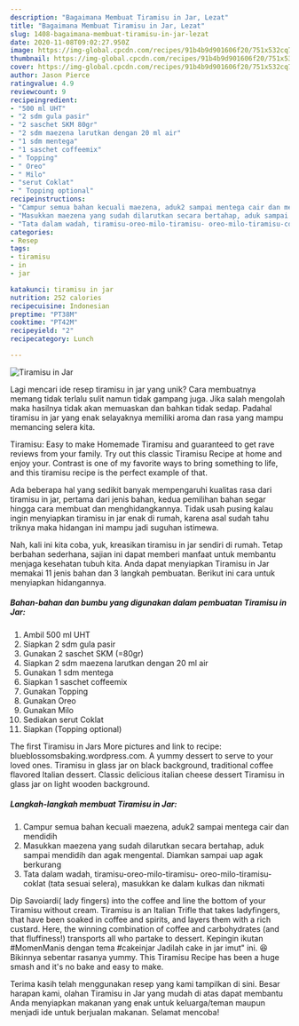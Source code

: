 ```yaml
---
description: "Bagaimana Membuat Tiramisu in Jar, Lezat"
title: "Bagaimana Membuat Tiramisu in Jar, Lezat"
slug: 1408-bagaimana-membuat-tiramisu-in-jar-lezat
date: 2020-11-08T09:02:27.950Z
image: https://img-global.cpcdn.com/recipes/91b4b9d901606f20/751x532cq70/tiramisu-in-jar-foto-resep-utama.jpg
thumbnail: https://img-global.cpcdn.com/recipes/91b4b9d901606f20/751x532cq70/tiramisu-in-jar-foto-resep-utama.jpg
cover: https://img-global.cpcdn.com/recipes/91b4b9d901606f20/751x532cq70/tiramisu-in-jar-foto-resep-utama.jpg
author: Jason Pierce
ratingvalue: 4.9
reviewcount: 9
recipeingredient:
- "500 ml UHT"
- "2 sdm gula pasir"
- "2 saschet SKM 80gr"
- "2 sdm maezena larutkan dengan 20 ml air"
- "1 sdm mentega"
- "1 saschet coffeemix"
- " Topping"
- " Oreo"
- " Milo"
- "serut Coklat"
- " Topping optional"
recipeinstructions:
- "Campur semua bahan kecuali maezena, aduk2 sampai mentega cair dan mendidih"
- "Masukkan maezena yang sudah dilarutkan secara bertahap, aduk sampai mendidih dan agak mengental. Diamkan sampai uap agak berkurang"
- "Tata dalam wadah, tiramisu-oreo-milo-tiramisu- oreo-milo-tiramisu-coklat (tata sesuai selera), masukkan ke dalam kulkas dan nikmati"
categories:
- Resep
tags:
- tiramisu
- in
- jar

katakunci: tiramisu in jar 
nutrition: 252 calories
recipecuisine: Indonesian
preptime: "PT38M"
cooktime: "PT42M"
recipeyield: "2"
recipecategory: Lunch

---
```



![Tiramisu in Jar](https://img-global.cpcdn.com/recipes/91b4b9d901606f20/751x532cq70/tiramisu-in-jar-foto-resep-utama.jpg)

Lagi mencari ide resep tiramisu in jar yang unik? Cara membuatnya memang tidak terlalu sulit namun tidak gampang juga. Jika salah mengolah maka hasilnya tidak akan memuaskan dan bahkan tidak sedap. Padahal tiramisu in jar yang enak selayaknya memiliki aroma dan rasa yang mampu memancing selera kita.

Tiramisu: Easy to make Homemade Tiramisu and guaranteed to get rave reviews from your family. Try out this classic Tiramisu Recipe at home and enjoy your. Contrast is one of my favorite ways to bring something to life, and this tiramisu recipe is the perfect example of that.

Ada beberapa hal yang sedikit banyak mempengaruhi kualitas rasa dari tiramisu in jar, pertama dari jenis bahan, kedua pemilihan bahan segar hingga cara membuat dan menghidangkannya. Tidak usah pusing kalau ingin menyiapkan tiramisu in jar enak di rumah, karena asal sudah tahu triknya maka hidangan ini mampu jadi suguhan istimewa.


Nah, kali ini kita coba, yuk, kreasikan tiramisu in jar sendiri di rumah. Tetap berbahan sederhana, sajian ini dapat memberi manfaat untuk membantu menjaga kesehatan tubuh kita. Anda dapat menyiapkan Tiramisu in Jar memakai 11 jenis bahan dan 3 langkah pembuatan. Berikut ini cara untuk menyiapkan hidangannya.

<!--inarticleads1-->

##### Bahan-bahan dan bumbu yang digunakan dalam pembuatan Tiramisu in Jar:

1. Ambil 500 ml UHT
1. Siapkan 2 sdm gula pasir
1. Gunakan 2 saschet SKM (=80gr)
1. Siapkan 2 sdm maezena larutkan dengan 20 ml air
1. Gunakan 1 sdm mentega
1. Siapkan 1 saschet coffeemix
1. Gunakan  Topping
1. Gunakan  Oreo
1. Gunakan  Milo
1. Sediakan serut Coklat
1. Siapkan  (Topping optional)


The first Tiramisu in Jars More pictures and link to recipe: blueblossomsbaking.wordpress.com. A yummy dessert to serve to your loved ones. Tiramisu in glass jar on black background, traditional coffee flavored Italian dessert. Classic delicious italian cheese dessert Tiramisu in glass jar on light wooden background. 

<!--inarticleads2-->

##### Langkah-langkah membuat Tiramisu in Jar:

1. Campur semua bahan kecuali maezena, aduk2 sampai mentega cair dan mendidih
1. Masukkan maezena yang sudah dilarutkan secara bertahap, aduk sampai mendidih dan agak mengental. Diamkan sampai uap agak berkurang
1. Tata dalam wadah, tiramisu-oreo-milo-tiramisu- oreo-milo-tiramisu-coklat (tata sesuai selera), masukkan ke dalam kulkas dan nikmati


Dip Savoiardi( lady fingers) into the coffee and line the bottom of your Tiramisu without cream. Tiramisu is an Italian Trifle that takes ladyfingers, that have been soaked in coffee and spirits, and layers them with a rich custard. Here, the winning combination of coffee and carbohydrates (and that fluffiness!) transports all who partake to dessert. Kepingin ikutan #MomenManis dengan tema #cakeinjar Jadilah cake in jar imut&#34; ini. 😆 Bikinnya sebentar rasanya yummy. This Tiramisu Recipe has been a huge smash and it&#39;s no bake and easy to make. 

Terima kasih telah menggunakan resep yang kami tampilkan di sini. Besar harapan kami, olahan Tiramisu in Jar yang mudah di atas dapat membantu Anda menyiapkan makanan yang enak untuk keluarga/teman maupun menjadi ide untuk berjualan makanan. Selamat mencoba!
